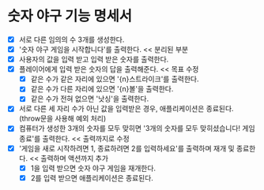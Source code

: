# 숫자 야구 기능 명세서

- [x] 서로 다른 임의의 수 3개를 생성한다.
- [x] '숫자 야구 게임을 시작합니다'를 출력한다. << 분리된 부분
- [x] 사용자의 값을 입력 받고 입력 받은 숫자를 출력한다.
- [x] 플레이어에게 입력 받은 숫자의 답을 출력해준다. << 목표 수정
  - [x] 같은 수가 같은 자리에 있으면 '{n}스트라이크'를 출력한다.
  - [x] 같은 수가 다른 자리에 있으면 '{n}볼'을 출력한다.
  - [x] 같은 수가 전혀 없으면 '낫싱'을 출력한다.
- [x] 서로 다른 세 자리 수가 아닌 값을 입력받은 경우, 애플리케이션은 종료된다. (throw문을 사용해 예외 처리)
- [x] 컴퓨터가 생성한 3개의 숫자를 모두 맞히면 '3개의 숫자를 모두 맞히셨습니다! 게임 종료'를 출력한다. << 출력까지로 수정
- [x] '게임을 새로 시작하려면 1, 종료하려면 2를 입력하세요'를 출력하며 재개 및 종료한다. << 출력하며 액션까지 추가
  - [x] 1을 입력 받으면 숫자 야구 게임을 재개한다.
  - [x] 2를 입력 받으면 애플리케이션은 종료된다.
